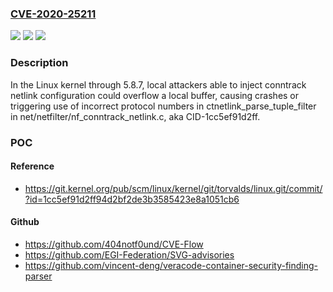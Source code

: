 ### [CVE-2020-25211](https://cve.mitre.org/cgi-bin/cvename.cgi?name=CVE-2020-25211)
![](https://img.shields.io/static/v1?label=Product&message=n%2Fa&color=blue)
![](https://img.shields.io/static/v1?label=Version&message=n%2Fa&color=blue)
![](https://img.shields.io/static/v1?label=Vulnerability&message=n%2Fa&color=brighgreen)

### Description

In the Linux kernel through 5.8.7, local attackers able to inject conntrack netlink configuration could overflow a local buffer, causing crashes or triggering use of incorrect protocol numbers in ctnetlink_parse_tuple_filter in net/netfilter/nf_conntrack_netlink.c, aka CID-1cc5ef91d2ff.

### POC

#### Reference
- https://git.kernel.org/pub/scm/linux/kernel/git/torvalds/linux.git/commit/?id=1cc5ef91d2ff94d2bf2de3b3585423e8a1051cb6

#### Github
- https://github.com/404notf0und/CVE-Flow
- https://github.com/EGI-Federation/SVG-advisories
- https://github.com/vincent-deng/veracode-container-security-finding-parser

